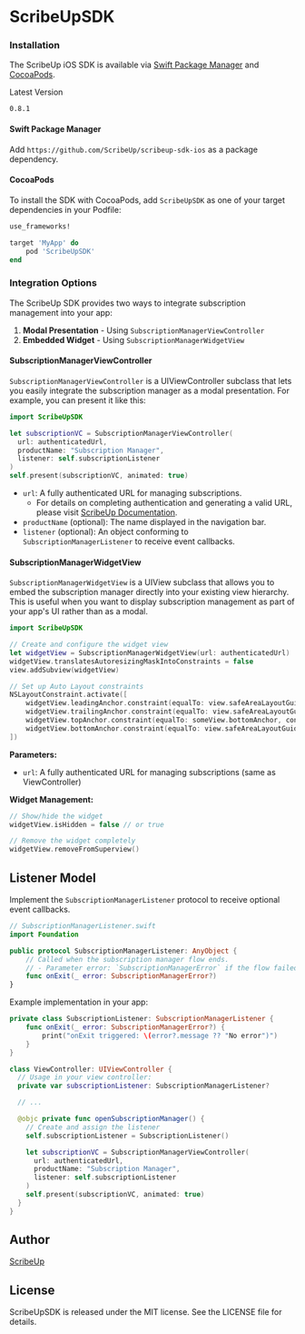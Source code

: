 # ScribeUpSDK


### Installation

The ScribeUp iOS SDK is available via [Swift Package Manager](https://swift.org/package-manager/) and [CocoaPods](https://cocoapods.org/).

Latest Version
```
0.8.1
```

#### Swift Package Manager
Add `https://github.com/ScribeUp/scribeup-sdk-ios` as a package dependency.

#### CocoaPods
To install the SDK with CocoaPods, add `ScribeUpSDK` as one of your target dependencies in your Podfile:

```ruby
use_frameworks!

target 'MyApp' do
    pod 'ScribeUpSDK'
end
```

### Integration Options

The ScribeUp SDK provides two ways to integrate subscription management into your app:

1. **Modal Presentation** - Using `SubscriptionManagerViewController`
2. **Embedded Widget** - Using `SubscriptionManagerWidgetView`

#### SubscriptionManagerViewController

`SubscriptionManagerViewController` is a UIViewController subclass that lets you easily integrate the subscription manager as a modal presentation. For example, you can present it like this:

```swift
import ScribeUpSDK

let subscriptionVC = SubscriptionManagerViewController(
  url: authenticatedUrl,
  productName: "Subscription Manager",
  listener: self.subscriptionListener
)
self.present(subscriptionVC, animated: true)
```

- `url`: A fully authenticated URL for managing subscriptions.
  - For details on completing authentication and generating a valid URL, please visit [ScribeUp Documentation](https://docs.scribeup.io).
- `productName` (optional): The name displayed in the navigation bar.
- `listener` (optional): An object conforming to `SubscriptionManagerListener` to receive event callbacks.

#### SubscriptionManagerWidgetView

`SubscriptionManagerWidgetView` is a UIView subclass that allows you to embed the subscription manager directly into your existing view hierarchy. This is useful when you want to display subscription management as part of your app's UI rather than as a modal.

```swift
import ScribeUpSDK

// Create and configure the widget view
let widgetView = SubscriptionManagerWidgetView(url: authenticatedUrl)
widgetView.translatesAutoresizingMaskIntoConstraints = false
view.addSubview(widgetView)

// Set up Auto Layout constraints
NSLayoutConstraint.activate([
    widgetView.leadingAnchor.constraint(equalTo: view.safeAreaLayoutGuide.leadingAnchor, constant: 20),
    widgetView.trailingAnchor.constraint(equalTo: view.safeAreaLayoutGuide.trailingAnchor, constant: -20),
    widgetView.topAnchor.constraint(equalTo: someView.bottomAnchor, constant: 20),
    widgetView.bottomAnchor.constraint(equalTo: view.safeAreaLayoutGuide.bottomAnchor, constant: -20)
])
```

**Parameters:**
- `url`: A fully authenticated URL for managing subscriptions (same as ViewController)

**Widget Management:**
```swift
// Show/hide the widget
widgetView.isHidden = false // or true

// Remove the widget completely
widgetView.removeFromSuperview()
```


## Listener Model
Implement the `SubscriptionManagerListener` protocol to receive optional event callbacks.
```swift
// SubscriptionManagerListener.swift
import Foundation

public protocol SubscriptionManagerListener: AnyObject {
    // Called when the subscription manager flow ends.
    // - Parameter error: `SubscriptionManagerError` if the flow failed or `nil` on success.
    func onExit(_ error: SubscriptionManagerError?)
}
```

Example implementation in your app:
```swift
private class SubscriptionListener: SubscriptionManagerListener {
    func onExit(_ error: SubscriptionManagerError?) {
        print("onExit triggered: \(error?.message ?? "No error")")
    }
}

class ViewController: UIViewController {
  // Usage in your view controller:
  private var subscriptionListener: SubscriptionManagerListener?

  // ...

  @objc private func openSubscriptionManager() {
    // Create and assign the listener
    self.subscriptionListener = SubscriptionListener()

    let subscriptionVC = SubscriptionManagerViewController(
      url: authenticatedUrl,
      productName: "Subscription Manager",
      listener: self.subscriptionListener
    )
    self.present(subscriptionVC, animated: true)
  }
}
```

## Author

[ScribeUp](https://scribeup.io)

## License
ScribeUpSDK is released under the MIT license. See the LICENSE file for details.
